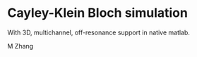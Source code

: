 # Cayley-Klein Bloch simulation

With 3D, multichannel, off-resonance support in native matlab.

M Zhang